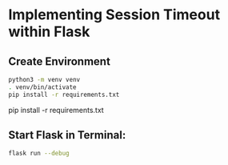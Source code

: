 # Implementing Session Timeout within Flask
## Create Environment
```sh
python3 -m venv venv
. venv/bin/activate
pip install -r requirements.txt
```
pip install -r requirements.txt
## Start Flask in Terminal:
```sh
flask run --debug
```
